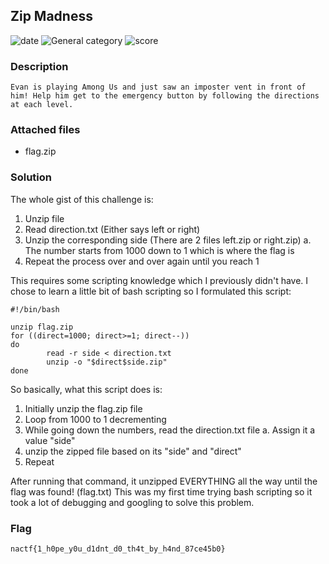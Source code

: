 ## <a name="zip"></a> Zip Madness
![date](https://img.shields.io/badge/date-11.03.2020-brightgreen.svg)
![General category](https://img.shields.io/badge/Category-General-lightgrey.svg)
![score](https://img.shields.io/badge/score-175-blue.svg) 

### Description
```
Evan is playing Among Us and just saw an imposter vent in front of him! Help him get to the emergency button by following the directions at each level.
```

### Attached files
- flag.zip

### Solution
The whole gist of this challenge is:
1. Unzip file
2. Read direction.txt (Either says left or right)
3. Unzip the corresponding side (There are 2 files <number>left.zip or <number>right.zip)
  a. The number starts from 1000 down to 1 which is where the flag is
4. Repeat the process over and over again until you reach 1

This requires some scripting knowledge which I previously didn't have. I chose to learn a little bit of bash scripting so I formulated this script:
```
#!/bin/bash

unzip flag.zip
for ((direct=1000; direct>=1; direct--))
do
        read -r side < direction.txt
        unzip -o "$direct$side.zip"
done
```
So basically, what this script does is:
1. Initially unzip the flag.zip file
2. Loop from 1000 to 1 decrementing
3. While going down the numbers, read the direction.txt file
  a. Assign it a value "side"
4. unzip the zipped file based on its "side" and "direct"
5. Repeat

After running that command, it unzipped EVERYTHING all the way until the flag was found! (flag.txt)
This was my first time trying bash scripting so it took a lot of debugging and googling to solve this problem.

### Flag
```
nactf{1_h0pe_y0u_d1dnt_d0_th4t_by_h4nd_87ce45b0}
```

